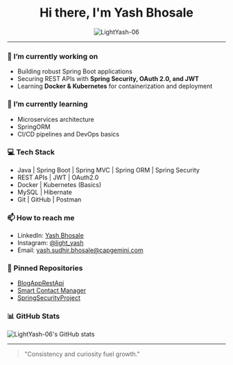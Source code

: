 <h1 align="center">Hi there, I'm Yash Bhosale</h1>
 
<p align="center">
  <img src="https://komarev.com/ghpvc/?username=LightYash-06&label=Profile%20views&color=0e75b6&style=flat" alt="LightYash-06" />
</p>
 
---
 
### 🔭 I’m currently working on
- Building robust Spring Boot applications
- Securing REST APIs with **Spring Security, OAuth 2.0, and JWT**
- Learning **Docker & Kubernetes** for containerization and deployment
 
### 🌱 I’m currently learning
- Microservices architecture
- SpringORM
- CI/CD pipelines and DevOps basics
 
### 💻 Tech Stack
- Java | Spring Boot | Spring MVC | Spring ORM | Spring Security
- REST APIs | JWT | OAuth2.0
- Docker | Kubernetes (Basics)
- MySQL | Hibernate
- Git | GitHub | Postman
 
### 📫 How to reach me
- LinkedIn: [Yash Bhosale](https://www.linkedin.com/in/yash-bhosale-22ba351ab/)
- Instagram: [@light_yash](https://www.instagram.com/light_yash)
- Email: yash.sudhir.bhosale@capgemini.com
 
### 📌 Pinned Repositories
- [BlogAppRestApi](https://github.com/LightYash-06/BlogAppRestApi)
- [Smart Contact Manager](https://github.com/LightYash-06/Smart-Contact-Manager)
- [SpringSecurityProject](https://github.com/LightYash-06/SpringSecurityProject)
 
### 📊 GitHub Stats
![LightYash-06's GitHub stats](https://github-readme-stats.vercel.app/api?username=LightYash-06&show_icons=true&theme=radical)
 
---
 
> "Consistency and curiosity fuel growth."
 
